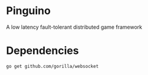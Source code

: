 # Pinguino
A low latency fault-tolerant distributed game framework


# Dependencies
`go get github.com/gorilla/websocket`

